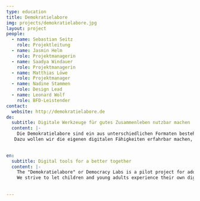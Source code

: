 ```yaml
---
type: education
title: Demokratielabore
img: projects/demokratielabore.jpg
layout: project
people:
  - name: Sebastian Seitz
    role: Projektleitung
  - name: Jasmin Helm
    role: Projektmanagerin 
  - name: Saadya Windauer
    role: Projektmanagerin 
  - name: Matthias Löwe
    role: Projektmanager 
  - name: Nadine Stammen
    role: Design Lead
  - name: Leonard Wolf
    role: BFD-Leistender
contact:
  website: http://demokratielabore.de
de:
  subtitle: Digitale Werkzeuge für gutes Zusammenleben nutzbar machen
  content: |-
    Die Demokratielabore sind ein aus unterschiedlichen Formaten bestehendes Modellprojekt, das einer breiten Zielgruppe von Jugendlichen im Alter von 12 bis 21 Jahren Selbstwirksamkeitserfahrungen im Bereich von Demokratie und Technologie ermöglichen will. Ziel ist es Jugendliche zum Einsatz ihrer technischen Fähigkeiten für die Demokratie zu befähigen.
   Dazu wollen wir die eigenen digitalen Fähigkeiten erfahrbar machen, die es Kindern und Jugendlichen ermöglichen, sich selbstbestimmt und aktiv an demokratischen Prozessen zu beteiligen. Hierfür nutzen wir Workshop-/Aktionsformate, bilden vor Ort Demokratie AGs und betreiben einen WebTV-Channel. Das Internet soll für und mit jungen Zielgruppen als positiver Gestaltungsraum zurückerobert werden. 
 

en:
  subtitle: Digital tools for a better together
  content: |-
    The "Demokratielabore" or Democracy Labs is a pilot project for adolescents between the age of 12 and 21. We aim to foster self-efficacy and empower young people by using technology for democracy.
    We strive to let children and young adults experience their own digital skills as a powerful tool to get involed in a democratic society as active and self-determined members. To reach that goal we organize workshops, establish working groups and run an online tv channel. The internet shall be reclaimed by the youth as a room for positive creativity!
 
  
---
```

